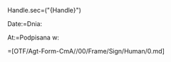 Handle.sec=("{Handle}")

Date:=Dnia:

At:=Podpisana w:

=[OTF/Agt-Form-CmA//00/Frame/Sign/Human/0.md]
